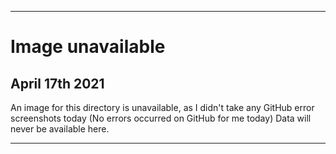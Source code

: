 
***

# Image unavailable

## April 17th 2021

An image for this directory is unavailable, as I didn't take any GitHub error screenshots today (No errors occurred on GitHub for me today) Data will never be available here.

***
